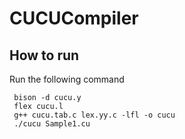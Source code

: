 # CUCUCompiler

## How to run

Run the following command
```
 bison -d cucu.y
 flex cucu.l
 g++ cucu.tab.c lex.yy.c -lfl -o cucu
 ./cucu Sample1.cu 

```
